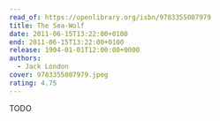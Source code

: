 ```yaml
---
read_of: https://openlibrary.org/isbn/9783355007979
title: The Sea-Wolf
date: 2011-06-15T13:22:00+0100
end: 2011-06-15T13:22:00+0100
release: 1904-01-01T12:00:00+0000
authors:
  - Jack London
cover: 9783355007979.jpeg
rating: 4.75
---
```


TODO
